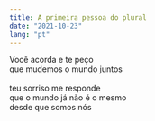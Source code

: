 ```yaml
---
title: A primeira pessoa do plural
date: "2021-10-23"
lang: "pt"
---
```


Você acorda e te peço\
que mudemos o mundo juntos\
\
teu sorriso me responde\
que o mundo já não é o mesmo\
desde que somos nós

